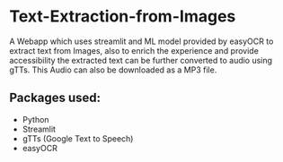 # Text-Extraction-from-Images
A Webapp which uses streamlit and ML model provided by easyOCR to extract text from Images, also to enrich the experience and provide accessibility the extracted text can be further converted to audio using gTTs.
This Audio can also be downloaded as a MP3 file.

## Packages used:
- Python
- Streamlit 
- gTTs (Google Text to Speech)
- easyOCR 
